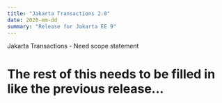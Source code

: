 ```yaml
---
title: "Jakarta Transactions 2.0"
date: 2020-mm-dd
summary: "Release for Jakarta EE 9"
---
```

Jakarta Transactions - Need scope statement

# The rest of this needs to be filled in like the previous release...
